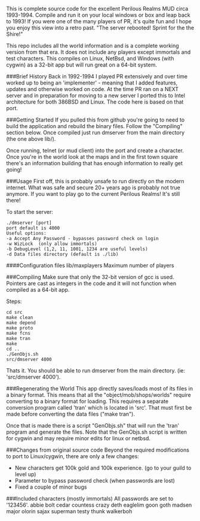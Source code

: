 This is complete source code for the excellent Perilous Realms 
MUD circa 1993-1994.  Compile and run it on your local windows
or box and leap back to 1993!  If you were one of the many
players of PR, it's quite fun and I hope you enjoy this view
into a retro past. "The server rebooted! Sprint for the the Shire!"

This repo includes all the world information and is a complete working
version from that era.   It does not include any players except
immortals and test characters.  This compiles on Linux, NetBsd,
and Windows (with cygwin) as a 32-bit app but will run great on
a 64-bit system.

###Brief History
Back in 1992-1994 I played PR extensively and over time worked
up to being an 'implementer' - meaning that I added features, 
updates and otherwise worked on code.  At the time PR ran on a
NEXT server and in preparation for moving to a new server I ported 
this to Intel architecture for both 386BSD and Linux.  The code 
here is based on that port.

###Getting Started
If you pulled this from github you're going to need to build 
the application and rebuild the binary files.  Follow the 
"Compiling" section below.  Once compiled just run dmserver
from the main directory (the one above lib/).

Once running, telnet (or mud client) into the port and create
a character.  Once you're in the world look at the maps and
in the first town square there's an information building that
has enough information to really get going!

###Usage
First off, this is probably unsafe to run directly on the 
modern internet.  What was safe and secure 20+ years ago is 
probably not true anymore.  If you want to play go to the current
Perilous Realms!  It's still there!

To start the server:
````
./dmserver [port]
port default is 4000
Useful options:
-a Accept Any Password - bypasses password check on login
-w WizLock  (only allow immortals)
-b DebugLevel (1,2, 11, 1001, 1234 are useful levels)
-d Data files directory (default is ./lib)
````
####Configuration files
lib/maxplayers    Maximum number of players

###Compiling
Make sure that only the 32-bit version of gcc is used.  Pointers
are cast as integers in the code and it will not function when 
compiled as a 64-bit app.

Steps:
````
cd src 
make clean 
make depend 
make proto 
make fcns 
make tran 
make 
cd .. 
./GenObjs.sh 
src/dmserver 4000
````
Thats it. You should be able to run dmserver from the main directory.  (ie: 'src/dmserver 4000').

###Regenerating the World
This app directly saves/loads most of its files in a binary format.  This means that all the "object/mob/shops/worlds" require converting to a binary format for loading.  This requires a separate conversion program called 'tran' which is located in 'src'.  That must first be made before converting the data files ("make tran").

Once that is made there is a script "GenObjs.sh" that will run the 'tran' program and generate the files.  Note that the GenObjs.sh script is written for cygwin and may require minor edits for linux or netbsd.  

###Changes from original source code
Beyond the required modifications to port to Linux/cygwin, there are only a few changes:
* New characters get 100k gold and 100k experience.  (go to 
  your guild to level up)
* Parameter to bypass password check (when passwords are lost)
* Fixed a couple of minor bugs

###Included characters (mostly immortals)
All passwords are set to '123456'.
	abbie
	bolt
	cedar
	countess
	crazy
	deth
	eaglelim
	goon
	goth
	madsen
	major
	olorin
	sajax
	superman
	testy
	thunk
	walkerboh

